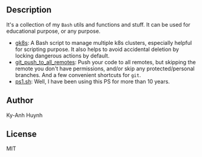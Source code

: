 ## Description

It's a collection of my `Bash` utils and functions and stuff.
It can be used for educational purpose, or any purpose.

* [gk8s](bin/gk8s): A Bash script to manage multiple k8s clusters,
  especially helpful for scripting purpose. It also helps to avoid
  accidental deletion by locking dangerous actions by default.
* [git_push_to_all_remotes](libs/git.sh): Push your code to all remotes,
  but skipping the remote you don't have permissions, and/or skip any
  protected/personal branches. And a few convenient shortcuts for `git`.
* [ps1.sh](libs/ps1.sh): Well, I have been using this PS for more than 10 years.

## Author

Ky-Anh Huynh

## License

MIT
